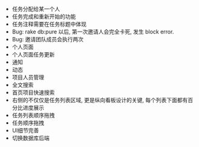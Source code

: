 * 任务分配给某一个人
* 任务完成和重新开始的功能
* 任务注释需要在任务标题中体现
* Bug: rake db:pure 以后, 第一次邀请人会完全卡死, 发生 block error.
* Bug: 邀请团队成员会执行两次
* 个人页面
* 个人页面任务更新
* 通知
* 动态
* 项目人员管理
* 全文搜索
* 首页项目快速搜索
* 右侧的不仅仅是任务列表区域, 更是纵向看板设计的关键, 每个列表下面都有百分比进度展示
* 任务列表顺序拖拽
* 任务顺序拖拽
* UI细节完善
* 切换数据库后端
